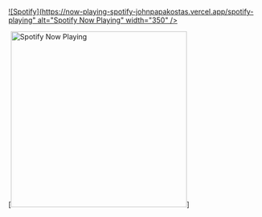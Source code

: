 


[![Spotify](https://now-playing-spotify-johnpapakostas.vercel.app/spotify-playing" alt="Spotify Now Playing" width="350" />](https://open.spotify.com/user/fbgfwizb8f1gnohw28ppde14m)

[<img src=
"https://now-playing-spotify-johnpapakostas.vercel.app/spotify-playing" alt="Spotify Now Playing" width="350" />]<table width="100%"> 
